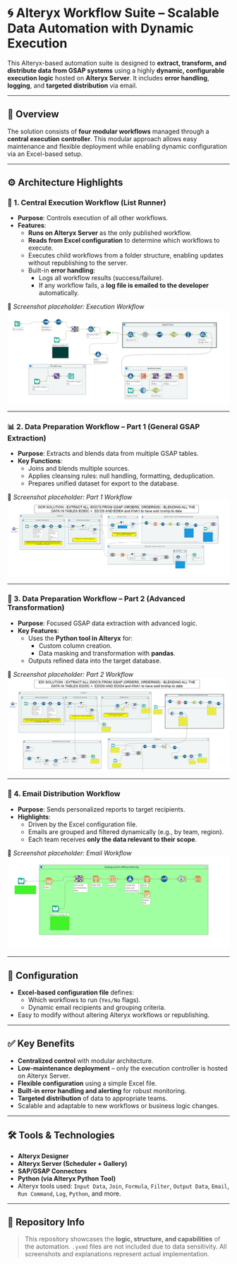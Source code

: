 # 🌀 Alteryx Workflow Suite – Scalable Data Automation with Dynamic Execution

This Alteryx-based automation suite is designed to **extract, transform, and distribute data from GSAP systems** using a highly **dynamic, configurable execution logic** hosted on **Alteryx Server**. It includes **error handling**, **logging**, and **targeted distribution** via email.

---

## 🚀 Overview

The solution consists of **four modular workflows** managed through a **central execution controller**. This modular approach allows easy maintenance and flexible deployment while enabling dynamic configuration via an Excel-based setup.

---

## ⚙️ Architecture Highlights

### 🔄 1. Central Execution Workflow (List Runner)
- **Purpose**: Controls execution of all other workflows.
- **Features**:
  - **Runs on Alteryx Server** as the only published workflow.
  - **Reads from Excel configuration** to determine which workflows to execute.
  - Executes child workflows from a folder structure, enabling updates without republishing to the server.
  - Built-in **error handling**:
    - Logs all workflow results (success/failure).
    - If any workflow fails, a **log file is emailed to the developer** automatically.

📸 _Screenshot placeholder: Execution Workflow_  
![Execution Workflow](assets/execution.png)

---

### 📊 2. Data Preparation Workflow – Part 1 (General GSAP Extraction)
- **Purpose**: Extracts and blends data from multiple GSAP tables.
- **Key Functions**:
  - Joins and blends multiple sources.
  - Applies cleansing rules: null handling, formatting, deduplication.
  - Prepares unified dataset for export to the database.

📸 _Screenshot placeholder: Part 1 Workflow_  
![Part 1 Workflow](assets/part1.png)

---

### 🧪 3. Data Preparation Workflow – Part 2 (Advanced Transformation)
- **Purpose**: Focused GSAP data extraction with advanced logic.
- **Key Features**:
  - Uses the **Python tool in Alteryx** for:
    - Custom column creation.
    - Data masking and transformation with **pandas**.
  - Outputs refined data into the target database.

📸 _Screenshot placeholder: Part 2 Workflow_  
![Part 2 Workflow](assets/part2.png)

---

### 📧 4. Email Distribution Workflow
- **Purpose**: Sends personalized reports to target recipients.
- **Highlights**:
  - Driven by the Excel configuration file.
  - Emails are grouped and filtered dynamically (e.g., by team, region).
  - Each team receives **only the data relevant to their scope**.

📸 _Screenshot placeholder: Email Workflow_  
![Email Workflow](assets/email.png)

---

## 📁 Configuration

- **Excel-based configuration file** defines:
  - Which workflows to run (`Yes/No` flags).
  - Dynamic email recipients and grouping criteria.
- Easy to modify without altering Alteryx workflows or republishing.

---

## ✅ Key Benefits

- **Centralized control** with modular architecture.
- **Low-maintenance deployment** – only the execution controller is hosted on Alteryx Server.
- **Flexible configuration** using a simple Excel file.
- **Built-in error handling and alerting** for robust monitoring.
- **Targeted distribution** of data to appropriate teams.
- Scalable and adaptable to new workflows or business logic changes.

---

## 🛠️ Tools & Technologies

- **Alteryx Designer**
- **Alteryx Server (Scheduler + Gallery)**
- **SAP/GSAP Connectors**
- **Python (via Alteryx Python Tool)**
- Alteryx tools used: `Input Data`, `Join`, `Formula`, `Filter`, `Output Data`, `Email`, `Run Command`, `Log`, `Python`, and more.

---

## 📁 Repository Info

> This repository showcases the **logic, structure, and capabilities** of the automation. `.yxmd` files are not included due to data sensitivity. All screenshots and explanations represent actual implementation.
